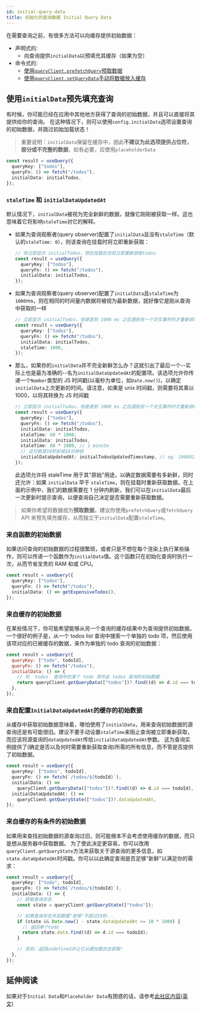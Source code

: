 ```yaml
---
id: initial-query-data
title: 初始化的查询数据 Initial Query Data
---
```


在需要查询之前，有很多方法可以向缓存提供初始数据：

- 声明式的:
  - 向查询提供`initialData`以预填充其缓存（如果为空）
- 命令式的:
  - [使用`queryClient.prefetchQuery`预取数据](./prefetching)
  - [使用`queryClient.setQueryData`手动将数据放入缓存](./prefetching)

## 使用`initialData`预先填充查询

有时候，你可能已经在应用中其他地方获得了查询的初始数据，并且可以直接将其提供给你的查询。
在这种情况下，则可以使用`config.initialData`选项设置查询的初始数据，并跳过初始加载状态！

> 重要说明：`initialData`保留在缓存中，因此**不建议为此选项提供占位符，部分或不完整的数据**，如有必要，应使用`placeholderData`

```ts
const result = useQuery({
  queryKey: ["todos"],
  queryFn: () => fetch("/todos"),
  initialData: initialTodos,
});
```

### `staleTime` 和 `initialDataUpdatedAt`

默认情况下，`initialData`被视为完全新鲜的数据，就像它刚刚被获取一样。这也意味着它将影响`staleTime`对它的解释。

- 如果为查询观察者(query observer)配置了`initialData`且没有`staleTime`（默认的`staleTime: 0`），则该查询在挂载时将立即重新获取：

  ```ts
  // 将立即显示 initialTodos，但在挂载后也将立即重新获取todos
  const result = useQuery({
    queryKey: ["todos"],
    queryFn: () => fetch("/todos"),
    initialData: initialTodos,
  });
  ```

- 如果为查询观察者(query observer)配置了`initialData`且`staleTime`为`1000`ms，则在相同的时间量内数据将被视为最新数据，就好像它是刚从查询中获取的一样

  ```ts
  // 立即显示 initialTodos，但是直到 1000 ms 之后遇到另一个交互事件时才重新获取数据
  const result = useQuery({
    queryKey: ["todos"],
    queryFn: () => fetch("/todos"),
    initialData: initialTodos,
    staleTime: 1000,
  });
  ```

- 那么，如果你的`initialData`并不完全新鲜怎么办？这就引出了最后一个--实际上也是最为准确的--名为`initialDataUpdatedAt`的配置项。该选项允许你传递一个`Number`类型的 JS 时间戳(以毫秒为单位，如`Date.now()`)，以确定`initialData`上次更新的时间。请注意，如果是 unix 时间戳，则需要将其乘以 1000，以将其转换为 JS 时间戳

  ```ts
  // 立即显示 initialTodos，但是直到 1000 ms 之后遇到另一个交互事件时才重新获取数据
  const result = useQuery({
    queryKey: ["todos"],
    queryFn: () => fetch("/todos"),
    initialData: initialTodos,
    staleTime: 60 * 1000,
    initialData: initialTodos,
    staleTime: 60 * 1000, // 1 minute
    // 这可能是10秒前或10分钟前
    initialDataUpdatedAt: initialTodosUpdatedTimestamp, // eg. 1608412420052
  });
  ```

  此选项允许将 staleTime 用于其"原始"用途，以确定数据需要有多新鲜，同时还允许：如果 `initialData` 早于 `staleTime`，则在挂载时重新获取数据。在上面的示例中，我们的数据需要在 1 分钟内刷新，我们可以在`initialData`最后一次更新时提示查询，以便查询自己决定是否需要重新获取数据。

> 如果你希望将数据视为**预取数据**，建议你使用`prefetchQuery`或`fetchQuery` API 来预先填充缓存，从而独立于`initialData`配置`staleTime`。

### 来自函数的初始数据

如果访问查询的初始数据的过程很繁琐，或者只是不想在每个渲染上执行某些操作，则可以传递一个函数作为`initialData`值。这个函数只在初始化查询时执行一次，从而节省宝贵的 RAM 和或 CPU。

```ts
const result = useQuery({
  queryKey: ["todos"],
  queryFn: () => fetch("/todos"),
  initialData: () => getExpensiveTodos(),
});
```

### 来自缓存的初始数据

在某些情况下，你可能希望能够从另一个查询的缓存结果中为查询提供初始数据。一个很好的例子是，从一个 todos list 查询中搜索一个单独的 todo 项，然后使用该项对应的已被缓存的数据，来作为单独的 todo 查询的初始数据：

```js
const result = useQuery({
  queryKey: ["todo", todoId],
  queryFn: () => fetch("/todos"),
  initialData: () => {
    // 将 `todos` 查询中的某个 todo 用作此 todos 查询的初始数据
    return queryClient.getQueryData(["todos"])?.find((d) => d.id === todoId);
  },
});
```

### 来自配置`InitialDataUpdatedAt`的缓存的初始数据

从缓存中获取初始数据意味着，哪怕使用了`initialData`，用来查询初始数据的源查询还是有可能很旧。建议不要手动设置`staleTime`来阻止查询被立即重新获取，而应该将源查询的`dataUpdatedAt`传给`initialDataUpdatedAt`参数。
这为查询实例提供了(确定是否以及何时需要重新获取查询)所需的所有信息，而不管是否提供了初始数据。

```ts
const result = useQuery({
  queryKey: ["todos", todoId],
  queryFn: () => fetch(`/todos/${todoId}`),
  initialData: () =>
    queryClient.getQueryData(["todos"])?.find((d) => d.id === todoId),
  initialDataUpdatedAt: () =>
    queryClient.getQueryState(["todos"])?.dataUpdatedAt,
});
```

### 来自缓存的有条件的初始数据

如果用来查找初始数据的源查询过旧，则可能根本不会考虑使用缓存的数据，而只是想从服务器中获取数据。
为了使此决定更容易，你可以改用`queryClient.getQueryState`方法来获取关于源查询的更多信息，如`state.dataUpdatedAt`时间戳。你可以以此确定查询是否足够"新鲜"以满足你的需求：

```ts
const result = useQuery({
  queryKey: ["todo", todoId],
  queryFn: () => fetch(`/todos/${todoId}`),
  initialData: () => {
    // 获取查询状态
    const state = queryClient.getQueryState(["todos"]);

    // 如果查询存在并且数据"老得"不超过10秒...
    if (state && Date.now() - state.dataUpdatedAt <= 10 * 1000) {
      // 返回单个todo
      return state.data.find((d) => d.id === todoId);
    }

    // 否则，返回undefined并让它从硬加载状态获取!
  },
});
```

## 延伸阅读

如果对于`Initial Data`和`Placeholder Data`有困惑的话，请参考[此社区内容(英文)](https://tanstack.com/query/v4/docs/community/tkdodos-blog#9-placeholder-and-initial-data-in-react-query)
